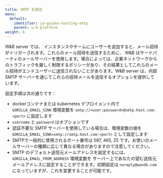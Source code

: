 ```yaml
---
title: SMTP を設定
menu:
  default:
    identifier: ja-guides-hosting-smtp
    parent: w-b-platform
weight: 6
---
```


W&B server では、 インスタンスやチームにユーザーを追加すると、メール招待がトリガーされます。これらのメール招待を送信するために、 W&B はサードパーティのメールサーバーを使用します。場合によっては、企業ネットワークからのトラフィックを厳しく制限するポリシーがあり、その結果としてこれらのメール招待がエンドユーザーに送信されないことがあります。W&B server は、内部 SMTP サーバーを通じてこれらの招待メールを送信するオプションを提供しています。

設定手順は次の通りです：

- dockerコンテナまたは kubernetes デプロイメント内で `GORILLA_EMAIL_SINK` 環境変数を `smtp://<user:password>@smtp.host.com:<port>` に設定します
- `username` と `password` はオプションです
- 認証不要な SMTP サーバーを使用している場合は、環境変数の値を `GORILLA_EMAIL_SINK=smtp://smtp.host.com:<port>` として設定します
- SMTPで一般的に使用されるポート番号は 587, 465, 25 です。お使いのメールサーバーの種類に応じて異なる場合がありますので注意してください。
- SMTP のデフォルト送信元メールアドレスを設定するには、 `GORILLA_EMAIL_FROM_ADDRESS` 環境変数を サーバー上であなたの望む送信元メールアドレスに設定することができます。初期設定は `noreply@wandb.com` になっていますが、これを変更することが可能です。